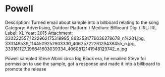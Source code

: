 # Powell

Description: Turned email about sample into a billboard relating to the song
Category: Advertising, Outdoor
Platform / Medium: Billboard
Digi / IRL: IRL
Label: XL
Year: 2015
Attachment: 330232557_1222962175319995_8682531779636279678_n%201.jpg, 330149539_1144509252903330_4062572226129438455_n.jpg, 330161127_196641603039334_4060812141948129742_n.jpg

Powell sampled Steve Albini circa Big Black era, he emailed Steve for permission to use the sample, got a response and made it into a billboard to promote the release